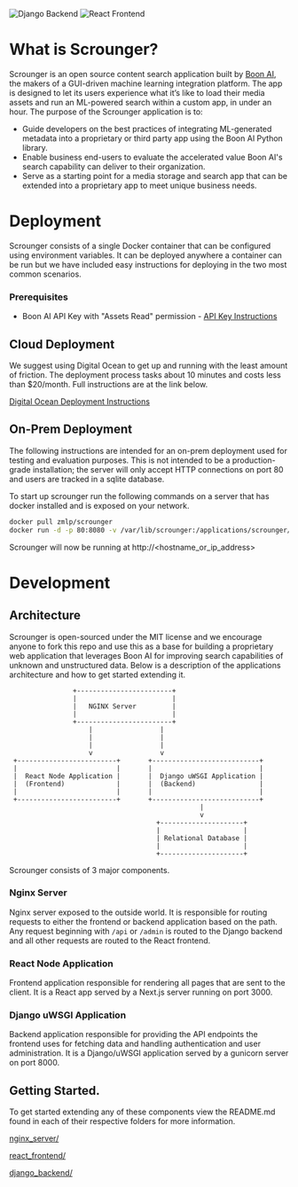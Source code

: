 ![Django Backend](https://github.com/TheBoonAI/scrounger/workflows/Django%20Backend/badge.svg) ![React Frontend](https://github.com/TheBoonAI/scrounger/workflows/React%20Frontend/badge.svg)
# What is Scrounger?

Scrounger is an open source content search application built by [Boon AI](https://boonai.io), the makers of a GUI-driven machine learning integration platform. The app is designed to let its users experience what it’s like to load their media assets and run an ML-powered  search within a custom app, in under an hour.
The purpose of the Scrounger application is to:
- Guide developers on the best practices of integrating ML-generated metadata into a proprietary or third party app using the Boon AI Python library.
- Enable business end-users to evaluate the accelerated value Boon AI's search capability can deliver to their organization.
- Serve as a starting point for a media storage and search app that can be extended into a proprietary app to meet unique business needs.

# Deployment
Scrounger consists of a single Docker container that can be configured using environment 
variables. It can be deployed anywhere a container can be run but we have included easy 
instructions for deploying in the two most common scenarios.

### Prerequisites
- Boon AI API Key with "Assets Read" permission - [API Key Instructions](https://boonai.gitbook.io/zmlp/getting-started/quick-start/python-zvi-client#get-api-key) 

## Cloud Deployment
We suggest using Digital Ocean to get up and running with the 
least amount of friction. The deployment process tasks about 10 minutes and costs less
than $20/month. Full instructions are at the link below.

[Digital Ocean Deployment Instructions](https://boonai.gitbook.io/scrounger/)

## On-Prem Deployment
The following instructions are intended for an on-prem deployment used for testing and 
evaluation purposes. This is not intended to be a production-grade installation; the 
server will only accept HTTP connections on port 80 and users are tracked in a sqlite 
database.

To start up scrounger run the following commands on a server that has docker installed and
is exposed on your network.

```bash
docker pull zmlp/scrounger
docker run -d -p 80:8080 -v /var/lib/scrounger:/applications/scrounger/django_backend/scrounger/sqlite -e ZMLP_API_KEY='<ZMLP_API_KEY>' zmlp/scrounger
```

Scrounger will now be running at http://<hostname_or_ip_address>

# Development

## Architecture

Scrounger is open-sourced under the MIT license and we encourage anyone to fork this repo and
use this as a base for building a proprietary web application that leverages Boon AI for 
improving search capabilities of unknown and unstructured data. Below is a description of the
applications architecture and how to get started extending it.




                    +------------------------+
                    |                        |
                    |   NGINX Server         |
                    |                        |
                    +------------------------+
                        |                 |
                        |                 |
                        |                 |
                        v                 v
     +-------------------------+       +---------------------------+
     |                         |       |                           |
     |  React Node Application |       |  Django uWSGI Application |
     |  (Frontend)             |       |  (Backend)                |
     |                         |       |                           |
     +-------------------------+       +---------------------------+
                                                    |
                                                    v
                                         +---------------------+
                                         |                     |
                                         | Relational Database |
                                         |                     |
                                         +---------------------+




Scrounger consists of 3 major components.

### Nginx Server
Nginx server exposed to the outside world. It is responsible for routing
requests to either the frontend or backend application based on the path. Any request beginning
with `/api` or `/admin` is routed to the Django backend and all other requests are routed to 
the React frontend.

### React Node Application
Frontend application responsible for rendering
all pages that are sent to the client. It is a React app served by a Next.js server
running on port 3000.

### Django uWSGI Application
Backend application responsible for providing the API
endpoints the frontend uses for fetching data and handling authentication and user administration. 
It is a Django/uWSGI application served by a gunicorn server on port 8000.

## Getting Started.
To get started extending any of these components view the README.md found in each of their 
respective folders for more information.

[nginx_server/](https://github.com/TheBoonAI/scrounger/tree/main/nginx_server)

[react_frontend/](https://github.com/TheBoonAI/scrounger/tree/main/react_frontend)

[django_backend/](https://github.com/TheBoonAI/scrounger/tree/main/django_backend)
